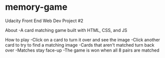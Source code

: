 # memory-game
Udacity Front End Web Dev Project #2

About
-A card matching game built with HTML, CSS, and JS

How to play
-Click on a card to turn it over and see the image
-Click another card to try to find a matching image
-Cards that aren't matched turn back over
-Matches stay face-up
-The game is won when all 8 pairs are matched
